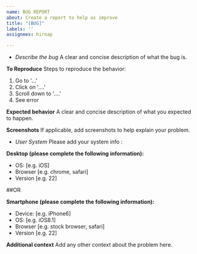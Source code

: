 ```yaml
---
name: BUG REPORT
about: Create a report to help us improve
title: "[BUG]"
labels: ''
assignees: hiroap

---
```


- *Describe the bug*
A clear and concise description of what the bug is.

**To Reproduce**
Steps to reproduce the behavior:
1. Go to '...'
2. Click on '....'
3. Scroll down to '....'
4. See error

**Expected behavior**
A clear and concise description of what you expected to happen.

**Screenshots**
If applicable, add screenshots to help explain your problem.

- *User System*
Please add your system info :

**Desktop (please complete the following information):**
 - OS: [e.g. iOS]
 - Browser [e.g. chrome, safari]
 - Version [e.g. 22]

##OR

**Smartphone (please complete the following information):**
 - Device: [e.g. iPhone6]
 - OS: [e.g. iOS8.1]
 - Browser [e.g. stock browser, safari]
 - Version [e.g. 22]

**Additional context**
Add any other context about the problem here.
